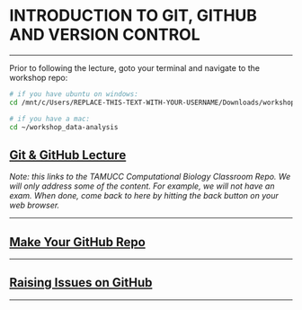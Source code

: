 # INTRODUCTION TO GIT, GITHUB AND VERSION CONTROL

---

Prior to following the lecture, goto your terminal and navigate to the workshop repo:

```bash
# if you have ubuntu on windows:
cd /mnt/c/Users/REPLACE-THIS-TEXT-WITH-YOUR-USERNAME/Downloads/workshop_data-analysis

# if you have a mac:
cd ~/workshop_data-analysis


```

## [Git & GitHub Lecture](https://github.com/tamucc-comp-bio/classroom_repo_2023/blob/master/lectures/lecture04.md#iv-version-control)

_Note: this links to the TAMUCC Computational Biology Classroom Repo. We will only address some of the content. For example, we will not have an exam. When done, come back to here by hitting the back button on your web browser._

---

## [Make Your GitHub Repo](../tutorial_github_makerepo)

---

## [Raising Issues on GitHub](../tutorial_github_issues/README.md)

---

<!--
## [Branching the Workshop Repo](../tutorial_github_branching/README.md)
-->
